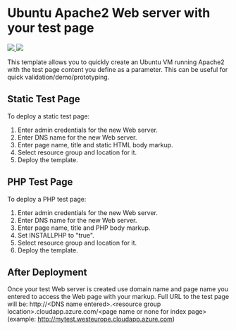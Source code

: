 # Ubuntu Apache2 Web server with your test page

<a href="https://portal.azure.com/#create/Microsoft.Template/uri/https%3A%2F%2Fraw.githubusercontent.com%2FAlekseiPolkovnikov%2Fazure-quickstart-templates%2Falpolko%2Fubuntu-apache-test-page%2Fazuredeploy.json" target="_blank">
    <img src="http://azuredeploy.net/deploybutton.png"/>
</a>
<a href="http://armviz.io/#/?load=https%3A%2F%2Fraw.githubusercontent.com%2FAlekseiPolkovnikov%2Fazure-quickstart-templates%2Falpolko%2Fubuntu-apache-test-page%2Fazuredeploy.json" target="_blank">
    <img src="http://armviz.io/visualizebutton.png"/>
</a>

This template allows you to quickly create an Ubuntu VM running Apache2 with the test page content you define as a parameter. This can be useful for quick validation/demo/prototyping.

## Static Test Page

To deploy a static test page:

1. Enter admin credentials for the new Web server.
2. Enter DNS name for the new Web server.
3. Enter page name, title and static HTML body markup.
4. Select resource group and location for it.
5. Deploy the template.

## PHP Test Page

To deploy a PHP test page:

1. Enter admin credentials for the new Web server.
2. Enter DNS name for the new Web server.
3. Enter page name, title and PHP body markup.
4. Set INSTALLPHP to "true".
5. Select resource group and location for it.
6. Deploy the template.

## After Deployment

Once your test Web server is created use domain name and page name you entered to access the Web page with your markup. 
Full URL to the test page will be: http://\<DNS name entered\>.\<resource group location\>.cloudapp.azure.com/\<page name or none for index page\>
(example: http://mytest.westeurope.cloudapp.azure.com)






